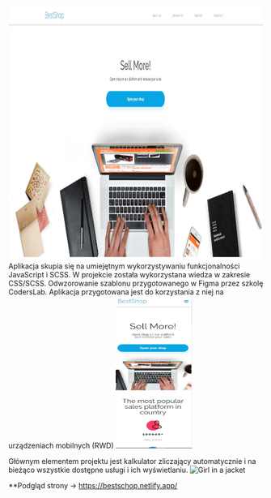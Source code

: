 <img src="./assets/Przechwytywanie2.JPG" alt="Girl in a jacket" width="100%" height="500">
Aplikacja skupia się na umiejętnym wykorzystywaniu funkcjonalności JavaScript i SCSS. 
W projekcie została wykorzystana wiedza w zakresie CSS/SCSS.
Odwzorowanie szablonu przygotowanego w Figma przez szkolę CodersLab. 
Aplikacja przygotowana jest do korzystania z niej na urządzeniach mobilnych (RWD)
<img src="./assets/Przechwytywanie3.JPG" alt="Girl in a jacket" width="30%" height="300">

Głównym elementem projektu jest kalkulator zliczający  automatycznie i na bieżąco wszystkie dostępne usługi i ich wyświetlaniu.
<img src="./assets/Przechwytywanie1.JPG" alt="Girl in a jacket" width="100%" height="500">

**Podgląd strony -> https://bestschop.netlify.app/
